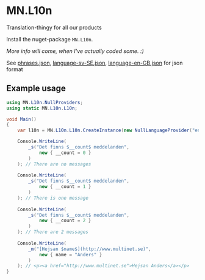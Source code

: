 # MN.L10n
Translation-thingy for all our products

Install the nuget-package `MN.L10n`.

_More info will come, when I've actually coded some. :)_

See [phrases.json](http://phoenix.net.multinet.se/general/mn-l10n/snippets/5), 
[language-sv-SE.json](http://phoenix.net.multinet.se/general/mn-l10n/snippets/6),
[language-en-GB.json](http://phoenix.net.multinet.se/general/mn-l10n/snippets/7) for json format

## Example usage
```csharp
using MN.L10n.NullProviders;
using static MN.L10n.L10n;

void Main()
{
	var l10n = MN.L10n.L10n.CreateInstance(new NullLanguageProvider("en-GB"), new FileDataProvider(@"C:\temp\phrase"));

	Console.WriteLine(
		_s("Det finns $__count$ meddelanden", 
			new { __count = 0 }
		)
	); // There are no messages
	
	Console.WriteLine(
		_s("Det finns $__count$ meddelanden", 
			new { __count = 1 }
		)
	); // There is one message
	
	Console.WriteLine(
		_s("Det finns $__count$ meddelanden", 
			new { __count = 2 }
		)
	); // There are 2 messages
	
	Console.WriteLine(
		_m("[Hejsan $name$](http://www.multinet.se)", 
			new { name = "Anders" }
		)
	); // <p><a href="http://www.multinet.se">Hejsan Anders</a></p>
}
```